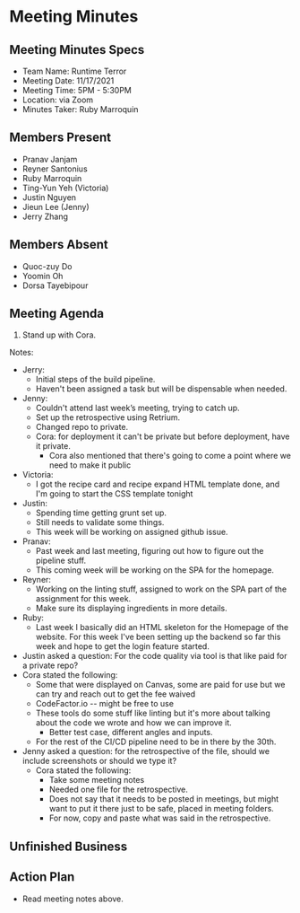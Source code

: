# Meeting Minutes
## Meeting Minutes Specs
- Team Name: Runtime Terror
- Meeting Date: 11/17/2021
- Meeting Time: 5PM - 5:30PM
- Location: via Zoom
- Minutes Taker: Ruby Marroquin

## Members Present 
- Pranav Janjam
- Reyner Santonius
- Ruby Marroquin
- Ting-Yun Yeh (Victoria)
- Justin Nguyen
- Jieun Lee (Jenny)
- Jerry Zhang

## Members Absent 
- Quoc-zuy Do
- Yoomin Oh
- Dorsa Tayebipour

## Meeting Agenda
1. Stand up with Cora. 

Notes: 
- Jerry: 
  - Initial steps of the build pipeline.
  - Haven't been assigned a task but will be dispensable when needed.
- Jenny: 
  - Couldn't attend last week’s meeting, trying to catch up. 
  - Set up the retrospective using Retrium. 
  - Changed repo to private. 
  - Cora: for deployment it can't be private but before deployment, have it private. 
    - Cora also mentioned that there's going to come a point where we need to make it public 
- Victoria: 
  - I got the recipe card and recipe expand HTML template done, and I'm going to start the CSS template tonight
- Justin: 
  - Spending time getting grunt set up.
  - Still needs to validate some things.
  - This week will be working on assigned github issue.
- Pranav: 
  - Past week and last meeting, figuring out how to figure out the pipeline stuff.
  - This coming week will be working on the SPA for the homepage.
- Reyner: 
  - Working on the linting stuff, assigned to work on the SPA part of the assignment for this week.
  - Make sure its displaying ingredients in more details.
- Ruby: 
  - Last week I basically did an HTML skeleton for the Homepage of the website. For this week I've been setting up the backend so far this week and hope to get the login feature started. 
- Justin asked a question: For the code quality via tool is that like paid for a private repo? 
- Cora stated the following: 
    - Some that were displayed on Canvas, some are paid for use but we can try and reach out to get the fee waived
    - CodeFactor.io -- might be free to use 
    - These tools do some stuff like linting but it's more about talking about the code we wrote and how we can improve it.
      - Better test case, different angles and inputs. 
    - For the rest of the CI/CD pipeline need to be in there by the 30th.
- Jenny asked a question: for the retrospective of the file, should we include screenshots or should we type it? 
  - Cora stated the following:
    - Take some meeting notes 
    - Needed one file for the retrospective.
    - Does not say that it needs to be posted in meetings, but might want to put it there just to be safe, placed in meeting folders. 
    - For now, copy and paste what was said in the retrospective.

## Unfinished Business

## Action Plan 
- Read meeting notes above. 
